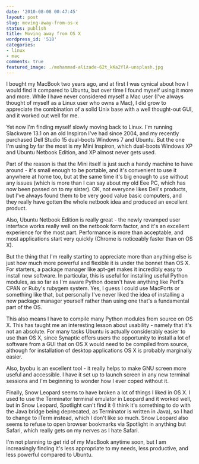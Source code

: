 ```yaml
---
date: '2010-08-08 00:47:45'
layout: post
slug: moving-away-from-os-x
status: publish
title: Moving away from OS X
wordpress_id: '518'
categories:
- linux
- mac
comments: true
featured_image: ./mohammad-alizade-62t_kKa2YlA-unsplash.jpg
---
```


I bought my MacBook two years ago, and at first I was cynical about how I would find it compared to Ubuntu, but over time I found myself using it more and more. While I have never considered myself a Mac user (I've always thought of myself as a Linux user who owns a Mac), I did grow to appreciate the combination of a solid Unix base with a well thought-out GUI, and it worked out well for me.

Yet now I'm finding myself slowly moving back to Linux. I'm running Slackware 13.1 on an old Inspiron I've had since 2004, and my recently purchased Dell Studio 15 dual-boots Windows 7 and Ubuntu. But the one I'm using by far the most is my Mini Inspiron, which dual-boots Windows XP and Ubuntu Netbook Edition, and XP almost never gets used.

Part of the reason is that the Mini itself is just such a handy machine to have around - it's small enough to be portable, and it's convenient to use it anywhere at home too, but at the same time it's big enough to use without any issues (which is more than I can say about my old Eee PC, which has now been passed on to my sister). OK, not everyone likes Dell's products, but I've always found them to be very good value basic computers, and they really have gotten the whole netbook idea and produced an excellent product.

Also, Ubuntu Netbook Edition is really great - the newly revamped user interface works really well on the netbook form factor, and it's an excellent experience for the most part. Performance is more than acceptable, and most applications start very quickly (Chrome is noticeably faster than on OS X).

But the thing that I'm really starting to appreciate more than anything else is just how much more powerful and flexible it is under the bonnet than OS X. For starters, a package manager like apt-get makes it incredibly easy to install new software. In particular, this is useful for installing useful Python modules, as so far as I'm aware Python doesn't have anything like Perl's CPAN or Ruby's rubygem system. Yes, I guess I could use MacPorts or something like that, but personally I've never liked the idea of installing a new package manager yourself rather than using one that's a fundamental part of the OS.

This also means I have to compile many Python modules from source on OS X. This has taught me an interesting lesson about usability - namely that it's not an absolute. For many tasks Ubuntu is actually considerably easier to use than OS X, since Synaptic offers users the opportunity to install a lot of software from a GUI that on OS X would need to be compiled from source, although for installation of desktop applications OS X is probably marginally easier.

Also, byobu is an excellent tool - it really helps to make GNU screen more useful and accessible. I have it set up to launch screen in any new terminal sessions and I'm beginning to wonder how I ever coped without it.

Finally, Snow Leopard seems to have broken a lot of things I liked in OS X. I used to use the Terminator terminal emulator in Leopard and it worked well, but in Snow Leopard, Spotlight can't find it (I think it's something to do with the Java bridge being deprecated, as Terminator is written in Java), so I had to change to iTerm instead, which I don't like so much. Snow Leopard also seems to refuse to open browser bookmarks via Spotlight in anything but Safari, which really gets on my nerves as I hate Safari.

I'm not planning to get rid of my MacBook anytime soon, but I am increasingly finding it's less appropriate to my needs, less productive, and less powerful compared to Ubuntu.
